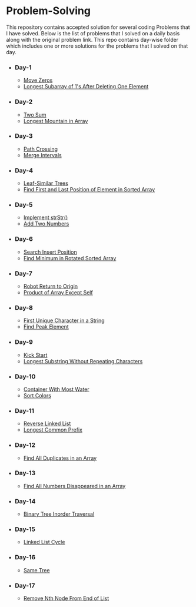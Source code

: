 # Problem-Solving

This repository contains accepted solution for several coding Problems that I have solved. Below is the list of problems that I solved on a daily basis along with the original problem link. This repo contains day-wise folder which includes one or more solutions for the problems that I solved on that day.

- ### Day-1

  - [Move Zeros](https://leetcode.com/problems/move-zeroes/)
  - [Longest Subarray of 1's After Deleting One Element](https://leetcode.com/problems/longest-subarray-of-1s-after-deleting-one-element/)

- ### Day-2

  - [Two Sum](https://leetcode.com/problems/two-sum/)
  - [Longest Mountain in Array](https://leetcode.com/problems/longest-mountain-in-array/)

- ### Day-3

  - [Path Crossing](https://leetcode.com/problems/path-crossing/)
  - [Merge Intervals](https://leetcode.com/problems/merge-intervals/)

- ### Day-4

  - [Leaf-Similar Trees](https://leetcode.com/problems/leaf-similar-trees/)
  - [Find First and Last Position of Element in Sorted Array](https://leetcode.com/problems/find-first-and-last-position-of-element-in-sorted-array/)

- ### Day-5

  - [Implement strStr()](https://leetcode.com/problems/implement-strstr/)
  - [Add Two Numbers](https://leetcode.com/problems/add-two-numbers/)

- ### Day-6

  - [Search Insert Position](https://leetcode.com/problems/search-insert-position/)
  - [Find Minimum in Rotated Sorted Array](https://leetcode.com/problems/find-minimum-in-rotated-sorted-array/)

- ### Day-7

  - [Robot Return to Origin](https://leetcode.com/problems/robot-return-to-origin/)
  - [Product of Array Except Self](https://leetcode.com/problems/product-of-array-except-self/)

- ### Day-8

  - [First Unique Character in a String](https://leetcode.com/problems/first-unique-character-in-a-string/)
  - [Find Peak Element](https://leetcode.com/problems/find-peak-element/)

- ### Day-9

  - [Kick Start](https://codingcompetitions.withgoogle.com/kickstart/round/00000000001a0069/0000000000414bfb)
  - [Longest Substring Without Repeating Characters](https://leetcode.com/problems/longest-substring-without-repeating-characters/)

- ### Day-10

  - [Container With Most Water](https://leetcode.com/problems/container-with-most-water/)
  - [Sort Colors](https://leetcode.com/problems/sort-colors/)

- ### Day-11

  - [Reverse Linked List](https://leetcode.com/problems/reverse-linked-list/)
  - [Longest Common Prefix](https://leetcode.com/problems/longest-common-prefix/)

- ### Day-12

  - [Find All Duplicates in an Array](https://leetcode.com/problems/find-all-duplicates-in-an-array/)

- ### Day-13

  - [Find All Numbers Disappeared in an Array](https://leetcode.com/problems/find-all-numbers-disappeared-in-an-array/)

- ### Day-14

  - [Binary Tree Inorder Traversal](https://leetcode.com/problems/binary-tree-inorder-traversal/)

- ### Day-15

  - [Linked List Cycle](https://leetcode.com/problems/linked-list-cycle/)

- ### Day-16

  - [Same Tree](https://leetcode.com/problems/same-tree/)

- ### Day-17

  - [Remove Nth Node From End of List](https://leetcode.com/problems/remove-nth-node-from-end-of-list/)
